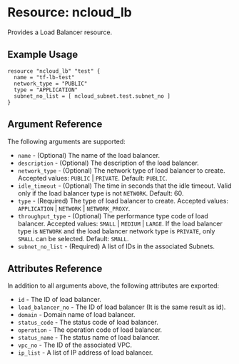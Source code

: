# Resource: ncloud_lb

Provides a Load Balancer resource.

## Example Usage
```hcl
resource "ncloud_lb" "test" {
  name = "tf-lb-test"
  network_type = "PUBLIC"
  type = "APPLICATION"
  subnet_no_list = [ ncloud_subnet.test.subnet_no ]
}
```

## Argument Reference

The following arguments are supported:

* `name` - (Optional) The name of the load balancer.
* `description` - (Optional) The description of the load balancer.
* `network_type` - (Optional) The network type of load balancer to create. Accepted values: `PUBLIC` | `PRIVATE`. Default: `PUBLIC`.
* `idle_timeout` - (Optional) The time in seconds that the idle timeout. Valid only if the load balancer type is not `NETWORK`. Default: 60.
* `type` - (Required) The type of load balancer to create. Accepted values: `APPLICATION` | `NETWORK` | `NETWORK_PROXY`.
* `throughput_type` - (Optional) The performance type code of load balancer. Accepted values: `SMALL` | `MEDIUM` | `LARGE`. If the load balancer type is `NETWORK` and the load balancer network type is `PRIVATE`, only `SMALL` can be selected. Default: `SMALL`.
* `subnet_no_list` - (Required) A list of IDs in the associated Subnets.

## Attributes Reference

In addition to all arguments above, the following attributes are exported:

* `id` - The ID of load balancer.
* `load_balancer_no` - The ID of load balancer (It is the same result as id).
* `domain` - Domain name of load balancer.
* `status_code` - The status code of load balancer.
* `operation` - The operation code of load balancer.
* `status_name` - The status name of load balancer.
* `vpc_no` - The ID of the associated VPC.
* `ip_list` - A list of IP address of load balancer.